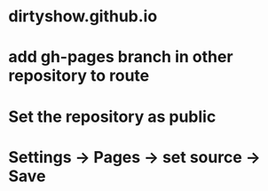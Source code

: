 # dirtyshow.github.io

# add gh-pages branch in other repository to route
# Set the repository as public
# Settings -> Pages -> set source -> Save